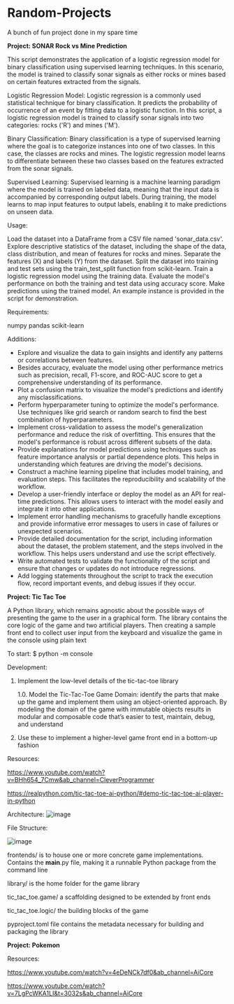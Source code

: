 # Random-Projects
A bunch of fun project done in my spare time



**Project: SONAR Rock vs Mine Prediction**

This script demonstrates the application of a logistic regression model for binary classification using supervised learning techniques. In this scenario, the model is trained to classify sonar signals as either rocks or mines based on certain features extracted from the signals.

Logistic Regression Model:
Logistic regression is a commonly used statistical technique for binary classification. It predicts the probability of occurrence of an event by fitting data to a logistic function. In this script, a logistic regression model is trained to classify sonar signals into two categories: rocks ('R') and mines ('M').

Binary Classification:
Binary classification is a type of supervised learning where the goal is to categorize instances into one of two classes. In this case, the classes are rocks and mines. The logistic regression model learns to differentiate between these two classes based on the features extracted from the sonar signals.

Supervised Learning:
Supervised learning is a machine learning paradigm where the model is trained on labeled data, meaning that the input data is accompanied by corresponding output labels. During training, the model learns to map input features to output labels, enabling it to make predictions on unseen data.

Usage:

Load the dataset into a DataFrame from a CSV file named 'sonar_data.csv'.
Explore descriptive statistics of the dataset, including the shape of the data, class distribution, and mean of features for rocks and mines.
Separate the features (X) and labels (Y) from the dataset.
Split the dataset into training and test sets using the train_test_split function from scikit-learn.
Train a logistic regression model using the training data.
Evaluate the model's performance on both the training and test data using accuracy score.
Make predictions using the trained model. An example instance is provided in the script for demonstration.

Requirements:

numpy
pandas
scikit-learn

Additions:
- Explore and visualize the data to gain insights and identify any patterns or correlations between features.
- Besides accuracy, evaluate the model using other performance metrics such as precision, recall, F1-score, and ROC-AUC score to get a comprehensive understanding of its performance.
- Plot a confusion matrix to visualize the model's predictions and identify any misclassifications.
- Perform hyperparameter tuning to optimize the model's performance. Use techniques like grid search or random search to find the best combination of hyperparameters.
- Implement cross-validation to assess the model's generalization performance and reduce the risk of overfitting. This ensures that the model's performance is robust across different subsets of the data.
- Provide explanations for model predictions using techniques such as feature importance analysis or partial dependence plots. This helps in understanding which features are driving the model's decisions.
- Construct a machine learning pipeline that includes model training, and evaluation steps. This facilitates the reproducibility and scalability of the workflow.
- Develop a user-friendly interface or deploy the model as an API for real-time predictions. This allows users to interact with the model easily and integrate it into other applications.
- Implement error handling mechanisms to gracefully handle exceptions and provide informative error messages to users in case of failures or unexpected scenarios.
- Provide detailed documentation for the script, including information about the dataset, the problem statement, and the steps involved in the workflow. This helps users understand and use the script effectively.
- Write automated tests to validate the functionality of the script and ensure that changes or updates do not introduce regressions.
- Add logging statements throughout the script to track the execution flow, record important events, and debug issues if they occur.




**Project: Tic Tac Toe**

A Python library, which remains agnostic about the possible ways of presenting the game to the user in a graphical form. The library contains the core logic of the game and two artificial players. Then creating a sample front end to collect user input from the keyboard and visualize the game in the console using plain text

To start: $ python -m console

Development:

1. Implement the low-level details of the tic-tac-toe library

      1.0. Model the Tic-Tac-Toe Game Domain: identify the parts that make up the game and implement them using an object-oriented approach. By modeling the domain of the game with immutable objects results in modular and composable code that’s easier to test, maintain, debug, and understand
  
2. Use these to implement a higher-level game front end in a bottom-up fashion

  Resources: 
  
  https://www.youtube.com/watch?v=BHh654_7Cmw&ab_channel=CleverProgrammer
  
  https://realpython.com/tic-tac-toe-ai-python/#demo-tic-tac-toe-ai-player-in-python
              
  Architecture:
  ![image](https://user-images.githubusercontent.com/100158073/196910198-4294e3b5-c787-464b-9d2b-31e5965572fd.png)
  
  File Structure:
  
![image](https://user-images.githubusercontent.com/100158073/196912632-2200e5e9-08b0-4907-86f2-d24cbee77770.png)

frontends/  is to house one or more concrete game implementations. Contains the __main__.py file, making it a runnable Python package from the command line

library/ is the home folder for the game library 

  tic_tac_toe.game/ a scaffolding designed to be extended by front ends
  
  tic_tac_toe.logic/ the building blocks of the game
  
  pyproject.toml file contains the metadata necessary for building and packaging the library


  
**Project: Pokemon**

  Resources: 
  
  https://www.youtube.com/watch?v=4eDeNCk7df0&ab_channel=AiCore
              
  https://www.youtube.com/watch?v=7LgPcWKA1LI&t=3032s&ab_channel=AiCore
